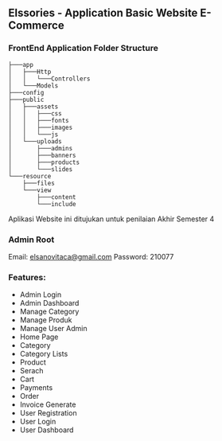 ## Elssories - Application Basic Website E-Commerce


### FrontEnd Application Folder Structure

```
├───app
│   ├───Http
│   │   └───Controllers
│   └───Models
├───config
├───public
│   ├───assets
│   │   ├───css
│   │   ├───fonts
│   │   ├───images
│   │   └───js
│   └───uploads
│       ├───admins
│       ├───banners
│       ├───products
│       └───slides
└───resource
    ├───files
    └───view
        ├───content
        └───include
```


Aplikasi Website ini ditujukan untuk penilaian Akhir Semester 4

### Admin Root 
Email:  elsanovitaca@gmail.com
Password: 210077


### Features:

- Admin Login
- Admin Dashboard
- Manage Category
- Manage Produk
- Manage User Admin
- Home Page
- Category
- Category Lists
- Product
- Serach
- Cart
- Payments
- Order
- Invoice Generate
- User Registration
- User Login
- User Dashboard
